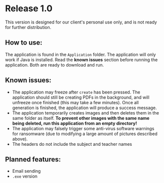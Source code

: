 # Release 1.0
This version is designed for our client's personal use only, and is not ready for further distribution.

## How to use:
The application is found in the `Application` folder. The application will only work if Java is installed. Read the **known issues** section before running the application. Both are ready to download and run.

## Known issues:
 - The application may freeze after `create` has been pressed. The application should still be creating PDFs in the background, and will unfreeze once finished (this may take a few minutes). Once all generation is finished, the application will produce a success message.
 - The application temporarily creates images and then deletes them in the same folder as itself. **To prevent other images with the same name being deleted, run this application from an empty directory!** 
 - The application may falsely trigger some anti-virus software warnings for ransomware (due to modifying a large amount of pictures described above).
 - The headers do not include the subject and teacher names

## Planned features:
 - Email sending
 - `.exe` version
